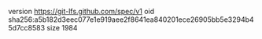 version https://git-lfs.github.com/spec/v1
oid sha256:a5b182d3eec077e1e919aee2f8641ea840201ece26905bb5e3294b45d7cc8583
size 1984
